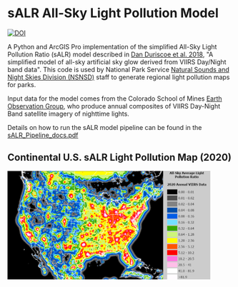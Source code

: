 # sALR All-Sky Light Pollution Model

[![DOI](https://zenodo.org/badge/980192014.svg)](https://doi.org/10.5281/zenodo.15587614)

A Python and ArcGIS Pro implementation of the simplified All-Sky Light Pollution Ratio (sALR) model described in [Dan Duriscoe et al. 2018](https://www.sciencedirect.com/science/article/pii/S0022407317308749), "A simplified model of all-sky artificial sky glow derived from VIIRS Day/Night band data". This code is used by National Park Service [Natural Sounds and Night Skies Division (NSNSD)](https://www.nps.gov/orgs/1050/index.htm) staff to generate regional light pollution maps for parks.

Input data for the model comes from the Colorado School of Mines [Earth Observation Group](https://eogdata.mines.edu/products/vnl/), who produce annual composites of VIIRS Day-Night Band satellite imagery of nighttime lights.

Details on how to run the sALR model pipeline can be found in the [sALR_Pipeline_docs.pdf](docs/sALR_pipeline_docs.pdf)


## Continental U.S. sALR Light Pollution Map (2020)
<img src="static/sALR_2020_Layout.png?raw=true" alt="2020 sALR Model" width="90%"/>